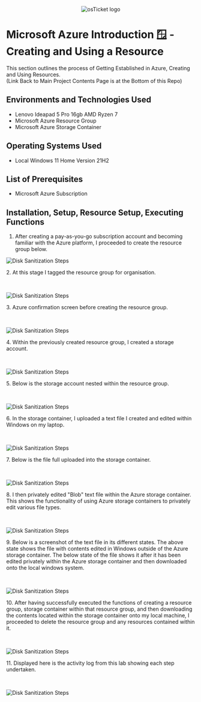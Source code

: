 <p align="center">
<img src="https://imgur.com/wYucC7L.png" alt="osTicket logo"/>
</p>

<h1>Microsoft Azure Introduction 🪟 - Creating and Using a Resource</h1>
This section outlines the process of Getting Established in Azure, Creating and Using Resources.<br /> (Link Back to Main Project Contents Page is at the Bottom of this Repo)

<h2>Environments and Technologies Used</h2>

- Lenovo Ideapad 5 Pro 16gb AMD Ryzen 7
- Microsoft Azure Resource Group
- Microsoft Azure Storage Container

<h2>Operating Systems Used </h2>

- Local Windows 11 Home Version 21H2</b>

<h2>List of Prerequisites</h2>

- Microsoft Azure Subscription

<h2>Installation, Setup, Resource Setup, Executing Functions</h2>

1. After creating a pay-as-you-go subscription account and becoming familiar with the Azure platform, I proceeded to create the resource group below.

<p>
<img src="https://i.imgur.com/mQrSWES.png" alt="Disk Sanitization Steps"/>
</p>
<p>
2. At this stage I tagged the resource group for organisation.
</p>
<br />

<p>
<img src="https://i.imgur.com/7k5uH7x.png" alt="Disk Sanitization Steps"/>
</p>
<p>
3. Azure confirmation screen before creating the resource group.
</p>
<br />

<p>
<img src="https://i.imgur.com/OpTQ9pu.png" alt="Disk Sanitization Steps"/>
</p>
<p>
4. Within the previously created resource group, I created a storage account. 
</p>
<br />

<p>
<img src="https://i.imgur.com/78LXjUB.png" alt="Disk Sanitization Steps"/>
</p>
<p>
5. Below is the storage account nested within the resource group. 
</p>
<br />

<p>
<img src="https://i.imgur.com/1yiKfEM.png" alt="Disk Sanitization Steps"/>
</p>
<p>
6. In the storage container, I uploaded a text file I created and edited within Windows on my laptop.
</p>
<br />

<p>
<img src="https://i.imgur.com/2XARrYx.png" alt="Disk Sanitization Steps"/>
</p>
<p>
7. Below is the file full uploaded into the storage container. 
</p>
<br />

<p>
<img src="https://i.imgur.com/pzgrB4o.png" alt="Disk Sanitization Steps"/>
</p>
<p>
8. I then privately edited "Blob" text file within the Azure storage container. This shows the functionality of using Azure storage containers to privately edit various file types.
</p>
<br />

<p>
<img src="https://i.imgur.com/BpRRlRj.png" alt="Disk Sanitization Steps"/>
</p>
<p>
9. Below is a screenshot of the text file in its different states. The above state shows the file with contents edited in Windows outside of the Azure storage container. The below state of the file shows it after it has been edited privately within the Azure storage container and then downloaded onto the local windows system.
</p>
<br />

<p>
<img src="https://i.imgur.com/2YP4fZ7.png" alt="Disk Sanitization Steps"/>
</p>
<p>
10. After having successfully executed the functions of creating a resource group, storage container within that resource group, and then downloading the contents located within the storage container onto my local machine, I proceeded to delete the resource group and any resources contained within it. 
</p>
<br />

<p>
<img src="https://i.imgur.com/6oHtqpX.png" alt="Disk Sanitization Steps"/>
</p>
<p>
11. Displayed here is the activity log from this lab showing each step undertaken.
</p>
<br />

<p>
<img src="https://i.imgur.com/5JrM752.png" alt="Disk Sanitization Steps"/>
</p>
<p>


















